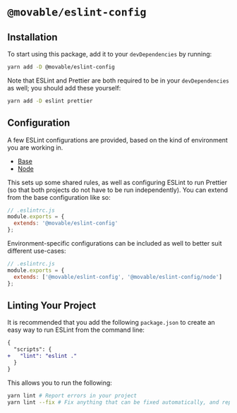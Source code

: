 # `@movable/eslint-config`

## Installation

To start using this package, add it to your `devDependencies` by running:

```bash
yarn add -D @movable/eslint-config
```

Note that ESLint and Prettier are both required to be in your `devDependencies` as well; you should add these yourself:

```bash
yarn add -D eslint prettier
```

## Configuration

A few ESLint configurations are provided, based on the kind of environment you are working in.

- [Base](./index.js')
- [Node](./node.js')

This sets up some shared rules, as well as configuring ESLint to run Prettier (so that both projects do not have to be run independently). You can extend from the base configuration like so:

```javascript
// .eslintrc.js
module.exports = {
  extends: '@movable/eslint-config'
};
```

Environment-specific configurations can be included as well to better suit different use-cases:

```javascript
// .eslintrc.js
module.exports = {
  extends: ['@movable/eslint-config', '@movable/eslint-config/node']
};
```

## Linting Your Project

It is recommended that you add the following `package.json` to create an easy way to run ESLint from the command line:

```diff
{
  "scripts": {
+   "lint": "eslint ."
  }
}
```

This allows you to run the following:

```bash
yarn lint # Report errors in your project
yarn lint --fix # Fix anything that can be fixed automatically, and report everything else
```
